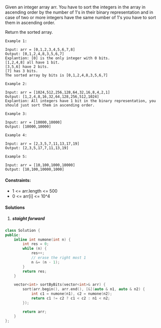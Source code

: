 Given an integer array arr. You have to sort the integers in the array in ascending order by the number of 1's in their binary representation and in case of two or more integers have the same number of 1's you have to sort them in ascending order.

Return the sorted array.

 

```
Example 1:

Input: arr = [0,1,2,3,4,5,6,7,8]
Output: [0,1,2,4,8,3,5,6,7]
Explantion: [0] is the only integer with 0 bits.
[1,2,4,8] all have 1 bit.
[3,5,6] have 2 bits.
[7] has 3 bits.
The sorted array by bits is [0,1,2,4,8,3,5,6,7]

Example 2:

Input: arr = [1024,512,256,128,64,32,16,8,4,2,1]
Output: [1,2,4,8,16,32,64,128,256,512,1024]
Explantion: All integers have 1 bit in the binary representation, you should just sort them in ascending order.

Example 3:

Input: arr = [10000,10000]
Output: [10000,10000]

Example 4:

Input: arr = [2,3,5,7,11,13,17,19]
Output: [2,3,5,17,7,11,13,19]

Example 5:

Input: arr = [10,100,1000,10000]
Output: [10,100,10000,1000]
```

 

#### Constraints:

-    1 <= arr.length <= 500
-    0 <= arr[i] <= 10^4

#### Solutions


1. ##### staight forward

```cpp
class Solution {
public:
    inline int numone(int n) {
        int res = 0;
        while (n) {
            res++;
            // erase the right most 1
            n &= (n - 1);
        }
        return res;
    }

    vector<int> sortByBits(vector<int>& arr) {
        sort(arr.begin(), arr.end(), [&](auto & n1, auto & n2) {
            int c1 = numone(n1), c2 = numone(n2);
            return c1 != c2 ? c1 < c2 : n1 < n2;
        });

        return arr;
    }
};
```